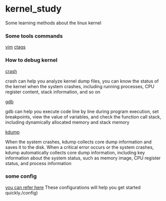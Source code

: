 # kernel_study
Some learning methods about the linux kernel

### Some tools commands

[vim](./commands/vim_command.md)	[ctags](./commands/ctags.md)

### How to debug kernel

[crash](./dbg_meth/crash.md)

crash can help you analyze kernel dump files, you can know the status of the kernel when the system crashes, including running processes, CPU register content, stack information, and so on

[gdb](./dbg_meth/gdb.md)

gdb can help you execute code line by line during program execution, set breakpoints, view the value of variables, and check the function call stack, including dynamically allocated memory and stack memory

[kdump](./dbg_meth/kdump.md)

When the system crashes, kdump collects core dump information and saves it to the disk. When a critical error occurs or the system crashes, kdump automatically collects core dump information, including key information about the system status, such as memory image, CPU register status, and process information

### some config

[you can refer here](./config)	These configurations will help you get started quickly./config)
